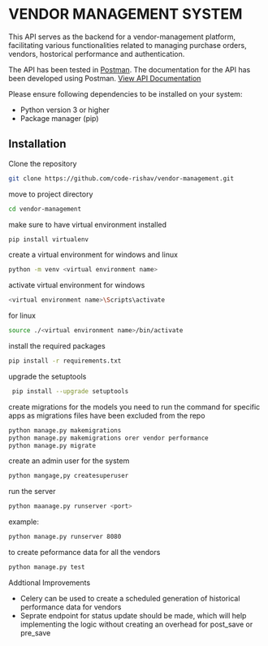 # VENDOR MANAGEMENT SYSTEM

This API serves as the backend for a vendor-management platform, facilitating various functionalities related to managing purchase orders, vendors, hostorical performance and authentication.

The API has been tested in [Postman](https://www.postman.com/).
The documentation for the API has been developed using Postman.
[View API Documentation](https://documenter.getpostman.com/view/28292091/2s9YeN2UEa)

Please ensure following dependencies to be installed on your system:
- Python version 3 or higher
- Package manager (pip)

## Installation 
Clone the repository
```sh
git clone https://github.com/code-rishav/vendor-management.git
```
move to project directory
```sh
cd vendor-management
```
make sure to have virtual environment installed
```sh
pip install virtualenv
```
create a virtual environment
for windows and linux
```sh
python -m venv <virtual environment name>
```
activate virtual environment
for windows
```sh
<virtual environment name>\Scripts\activate
```
for linux
```sh
source ./<virtual environment name>/bin/activate
```

install the required packages
```sh
pip install -r requirements.txt
```

upgrade the setuptools
```sh
 pip install --upgrade setuptools
```

create migrations for the models
you need to run the command for specific apps as migrations files have been excluded from the repo
```sh
python manage.py makemigrations
python manage.py makemigrations orer vendor performance
python manage.py migrate
```

create an admin user for the system 
```sh
python mangage,py createsuperuser
```

run the server
```sh
python maanage.py runserver <port>
```
example:
```sh
python manage.py runserver 8080
```

to create peformance data for all the vendors

```sh
python manage.py test
```

Addtional Improvements
- Celery can be used to create a scheduled generation of historical performance data for vendors
- Seprate endpoint for status update should be made, which will help implementing the logic without creating an overhead for post_save or pre_save

